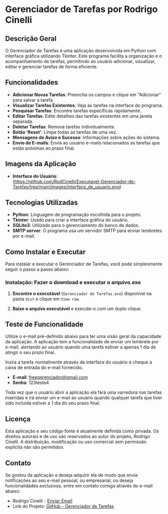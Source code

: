 # Gerenciador de Tarefas por Rodrigo Cinelli

## Descrição Geral

O Gerenciador de Tarefas é uma aplicação desenvolvida em Python com interface gráfica utilizando Tkinter. Este programa facilita a organização e o acompanhamento de tarefas, permitindo ao usuário adicionar, visualizar, editar e gerenciar tarefas de forma eficiente.

## Funcionalidades

- **Adicionar Novas Tarefas**: Preencha os campos e clique em "Adicionar" para salvar a tarefa.
- **Visualizar Tarefas Existentes**: Veja as tarefas na interface do programa.
- **Pesquisar Tarefas**: Encontre tarefas específicas rapidamente.
- **Editar Tarefas**: Edite detalhes das tarefas existentes em uma janela separada.
- **Deletar Tarefas**: Remova tarefas individualmente.
- **Botão 'Reset'**: Limpe todas as tarefas de uma vez.
- **Mensagens de Aviso e Sucesso**: Informações sobre ações do sistema.
- **Envio de E-mails**: Envia ao usuário e-mails relacionados as tarefas que estão próximas ao prazo final.

## Imagens da Aplicação

- **Interface do Usuário**:<br>(https://github.com/RodCinelli/Executavel-Gerenciador-de-Tarefas/tree/main/images/interface_de_usuario.png)

## Tecnologias Utilizadas

- **Python**: Linguagem de programação escolhida para o projeto.
- **Tkinter**: Usado para criar a interface gráfica do usuário.
- **SQLite3**: Utilizado para o gerenciamento do banco de dados.
- **SMTP server**: O programa usa um servidor SMTP para enviar lembretes por e-mail.

## Como Instalar e Executar

Para instalar e executar o Gerenciador de Tarefas, você pode simplesmente seguir o passo a passo abaixo:

### Instalação: Fazer o download e executar o arquivo.exe

1. **Encontre o executável** (`Gerenciador de Tarefas.exe`) disponível na pasta `dist` e clique em `View raw`.

2. **Baixe o arquivo executável** e execute-o com um duplo clique.

## Teste de Funcionalidade

Utilize o e-mail pré-definido abaixo para ter uma visão geral da capacidade da aplicação. A aplicação tem a funcionalidade de enviar um lembrete por e-mail, alertando ao usuário quando uma tarefa estiver a apenas 1 dia de atingir o seu prazo final.

Insira a tarefa normalmente através da interface do usuário e cheque a caixa de entrada do e-mail fornecido.

- **E-mail**: freegerenciador@gmail.com
- **Senha**: 123teste4

Toda vez que o usuário abrir a aplicação ela fará uma varredura nas tarefas inseridas e irá enviar um e-mail ao usuário quando qualquer tarefa que tiver sido incluída estiver a 1 dia do seu prazo final.

## Licença

Esta aplicação e seu código fonte é atualmente definida como privada. Os direitos autorais e de uso são reservados ao autor do projeto, Rodrigo Cinelli. A distribuição, modificação ou uso comercial sem permissão explícita não são permitidos.

## Contato

Se gostou da aplicação e deseja adquirir ela de modo que envie notificações ao seu e-mail pessoal, ou empresarial, ou deseja funcionalidades exclusivas, entre em contato comigo através do e-mail abaixo:

- Rodrigo Cinelli - [Enviar Email](mailto:rodcinelli@gmail.com)
- Link do Projeto: [GitHub - Gerenciador de Tarefas](https://github.com/RodCinelli/Gerenciador-de-Tarefas)
